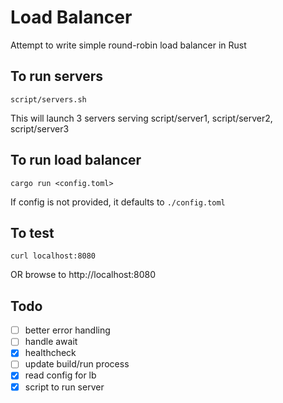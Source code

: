 # Load Balancer

Attempt to write simple round-robin load balancer in Rust

## To run servers

```
script/servers.sh
```

This will launch 3 servers serving script/server1, script/server2, script/server3

## To run load balancer

```
cargo run <config.toml>
```

If config is not provided, it defaults to `./config.toml`

## To test

```
curl localhost:8080
```

OR browse to http://localhost:8080

## Todo

- [ ] better error handling
- [ ] handle await
- [x] healthcheck
- [ ] update build/run process
- [x] read config for lb
- [x] script to run server